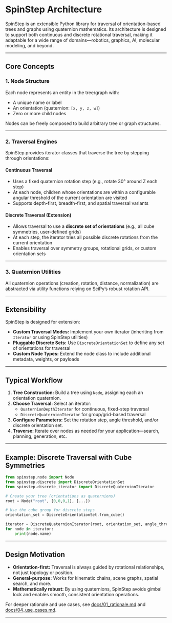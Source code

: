 # SpinStep Architecture

SpinStep is an extensible Python library for traversal of orientation-based trees and graphs using quaternion mathematics. Its architecture is designed to support both continuous and discrete rotational traversal, making it adaptable for a wide range of domains—robotics, graphics, AI, molecular modeling, and beyond.

---

## Core Concepts

### 1. **Node Structure**
Each node represents an entity in the tree/graph with:
- A unique name or label
- An orientation (quaternion: `[x, y, z, w]`)
- Zero or more child nodes

Nodes can be freely composed to build arbitrary tree or graph structures.

---

### 2. **Traversal Engines**
SpinStep provides iterator classes that traverse the tree by stepping through orientations:

#### **Continuous Traversal**
- Uses a fixed quaternion rotation step (e.g., rotate 30° around Z each step)
- At each node, children whose orientations are within a configurable angular threshold of the current orientation are visited
- Supports depth-first, breadth-first, and spatial traversal variants

#### **Discrete Traversal** (Extension)
- Allows traversal to use a **discrete set of orientations** (e.g., all cube symmetries, user-defined grids)
- At each step, the iterator tries all possible discrete rotations from the current orientation
- Enables traversal over symmetry groups, rotational grids, or custom orientation sets

---

### 3. **Quaternion Utilities**
All quaternion operations (creation, rotation, distance, normalization) are abstracted via utility functions relying on SciPy’s robust rotation API.

---

## Extensibility

SpinStep is designed for extension:
- **Custom Traversal Modes:** Implement your own iterator (inheriting from `Iterator` or using SpinStep utilities)
- **Pluggable Discrete Sets:** Use `DiscreteOrientationSet` to define any set of orientations for traversal
- **Custom Node Types:** Extend the node class to include additional metadata, weights, or payloads

---

## Typical Workflow

1. **Tree Construction:** Build a tree using `Node`, assigning each an orientation quaternion.
2. **Choose Traversal:** Select an iterator:
   - `QuaternionDepthIterator` for continuous, fixed-step traversal
   - `DiscreteQuaternionIterator` for group/grid-based traversal
3. **Configure Parameters:** Set the rotation step, angle threshold, and/or discrete orientation set.
4. **Traverse:** Iterate over nodes as needed for your application—search, planning, generation, etc.

---

## Example: Discrete Traversal with Cube Symmetries

```python
from spinstep.node import Node
from spinstep.discrete import DiscreteOrientationSet
from spinstep.discrete_iterator import DiscreteQuaternionIterator

# Create your tree (orientations as quaternions)
root = Node("root", [0,0,0,1], [...])

# Use the cube group for discrete steps
orientation_set = DiscreteOrientationSet.from_cube()

iterator = DiscreteQuaternionIterator(root, orientation_set, angle_threshold=0.3)
for node in iterator:
    print(node.name)
```

---

## Design Motivation

- **Orientation-first:** Traversal is always guided by rotational relationships, not just topology or position.
- **General-purpose:** Works for kinematic chains, scene graphs, spatial search, and more.
- **Mathematically robust:** By using quaternions, SpinStep avoids gimbal lock and enables smooth, consistent orientation operations.

For deeper rationale and use cases, see [docs/01_rationale.md](01_rationale.md) and [docs/04_use_cases.md](04_use_cases.md).

---